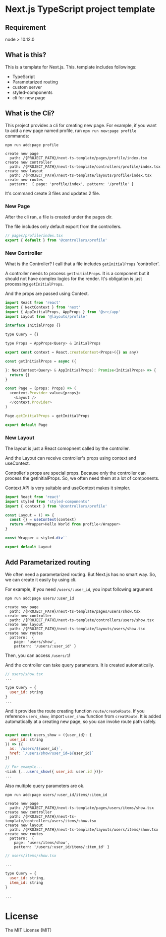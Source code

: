 # Next.js TypeScript project template

## Requirement

node > 10.12.0

## What is this?

This is a template for Next.js. This. template includes followings:

- TypeScript
- Parametarized routing
- custom server
- styled-components
- cli for new page

## What is the Cli?

This project provides a cli for creating new page. For example, if you want to add a new page named profile, run `npm run new:page profile` commands:

```shell
npm run add:page profile

create new page
  path: /{PROJECT_PATH}/next-ts-template/pages/profile/index.tsx
create new controller
  path: /{PROJECT_PATH}/next-ts-template/controllers/profile/index.tsx
create new layout
  path: /{PROJECT_PATH}/next-ts-template/layouts/profile/index.tsx
create new routes
  pattern:  { page: 'profile/index', pattern: '/profile' }
```

It's command create 3 files and updates 2 file.

### New Page

After the cli ran, a file is created under the pages dir.

The file includes only default export from the controllers.

```js
// pages/profile/index.tsx
export { default } from '@controllers/profile'

```

### New Controller

What is the Controller? I call that a file includes `getInitialProps`  'controller'.

A controller needs to process `getInitialProps`. It is a component but it should not have complex logics for the render. It's obligation is just processing `getInitialProps`.

And the props are passed using Context.

```js
import React from 'react'
import { NextContext } from 'next'
import { AppInitialProps, AppProps } from '@src/app'
import Layout from '@layouts/profile'

interface InitialProps {}

type Query = {}

type Props = AppProps<Query> & InitialProps

export const context = React.createContext<Props>({} as any)

const getInitialProps = async ({

}: NextContext<Query> & AppInitialProps): Promise<InitialProps> => {
  return {}
}

const Page = (props: Props) => (
  <context.Provider value={props}>
    <Layout />
  </context.Provider>
)

Page.getInitialProps = getInitialProps

export default Page
```

### New Layout

The layout is just a React comopnent called by the controller.

And the Layout can receive controller's props using context and useContext.

Controller's props are special props. Because only the controller can process the getInitialProps. So, we often need them at a lot of components.

Context API is very suitable and useContext makes it simpler.

```js
import React from 'react'
import styled from 'styled-components'
import { context } from '@controllers/profile'

const Layout = () => {
  const {} = useContext(context)
  return <Wrapper>Hello World from profile</Wrapper>
}

const Wrapper = styled.div``

export default Layout
```

## Add Parametarized routing

We often need a parametarized routing. But Next.js has no smart way. So, we can create it easily by using cli.

For example, if you need `/users/:user_id`, you input following argument:

```shell
npm run add:page users/:user_id

create new page
  path: /{PROJECT_PATH}/next-ts-template/pages/users/show.tsx
create new controller
  path: /{PROJECT_PATH}/next-ts-template/controllers/users/show.tsx
create new layout
  path: /{PROJECT_PATH}/next-ts-template/layouts/users/show.tsx
create new routes
  pattern:  {
    page: 'users/show',
    pattern: '/users/:user_id' }
```

Then, you can access `/users/1`!

And the controller can take query parameters. It is created automatically.

```js
// users/show.tsx
...

type Query = {
  user_id: string
}
...
```

And it provides the route creating function `route/createRoute`. If you reference `users_show`, import `user_show` function from `creatRoute`. It is added automatically at a creating new page, so you can invoke route path safely.

```js

export const users_show = ({user_id}: {
  user_id: string
}) => ({
  as: `/users/${user_id}`,
  href: `/users/show?user_id=${user_id}`
})

// For example...
<Link {...users_show({ user_id: user.id })}>
...
```


Also multiple query parameters are ok.

```shell
npm run add:page users/:user_id/items/:item_id

create new page
  path: /{PROJECT_PATH}/next-ts-template/pages/users/items/show.tsx
create new controller
  path: /{PROJECT_PATH}/next-ts-template/controllers/users/items/show.tsx
create new layout
  path: /{PROJECT_PATH}/next-ts-template/layouts/users/items/show.tsx
create new routes
  pattern:  {
    page: 'users/items/show',
    pattern: '/users/:user_id/items/:item_id' }
```

```js
// users/items/show.tsx

...

type Query = {
  user_id: string,
  item_id: string
}

...

```

# License
The MIT License (MIT)
